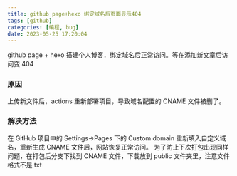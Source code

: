 ```yaml
---
title: github page+hexo 绑定域名后页面显示404
tags: [github]
categories: [编程, bug]
date: 2023-05-25 17:20:04
---
```


github page + hexo 搭建个人博客，绑定域名后正常访问。等在添加新文章后访问变 404

<!--more-->

### 原因

上传新文件后，actions 重新部署项目，导致域名配置的 CNAME 文件被删了。

### 解决方法

在 GitHub 项目中的 Settings->Pages 下的 Custom domain 重新填入自定义域名，重新生成 CNAME 文件后，网站恢复正常访问。
为了防止下次打包出现同样问题，在打包后分支下找到 CNAME 文件，下载放到 public 文件夹里，注意文件格式不是 txt
